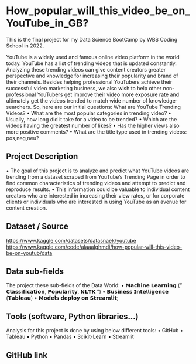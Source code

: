 # How_popular_will_this_video_be_on_YouTube_in_GB?
This is the final project for my Data Science BootCamp by WBS Coding School in 2022.

YouTube is a widely used and famous online video platform in the world today. YouTube has a list of trending videos that is updated constantly. Analyzing these trending videos can give content creators greater perspective and knowledge for increasing their popularity and brand of their channels.
Besides helping professional YouTubers achieve their successful video marketing business, we also wish to help other non-professional YouTubers get improve their video more exposure rate and ultimately get the videos trended to match wide number of knowledge-searchers.
So, here are our initial questions:
What are YouTube Trending Videos?
•	What are the most popular categories in trending video?
•	Usually, how long did it take for a video to be trended?
•	Which are the videos having the greatest number of likes?
•	Has the higher views also more positive comments?
•	What are the title type used in trending videos: pos,neg,neu? 

## Project Description
•	The goal of this project is to analyze and predict what YouTube videos are trending from a dataset scraped from YouTube’s Trending Page in order to find common characteristics of trending videos and attempt to predict and reproduce results.
•	This information could be valuable to individual content creators who are interested in increasing their view rates, or for corporate clients or individuals who are interested in using YouTube as an avenue for content creation.

## Dataset / Source
https://www.kaggle.com/datasets/datasnaek/youtube
https://www.kaggle.com/code/alaaalghmdi/how-popular-will-this-video-be-on-youtub/data

## Data sub-fields
The project these sub-fields of the Data World:
• 𝗠𝗮𝗰𝗵𝗶𝗻𝗲 𝗟𝗲𝗮𝗿𝗻𝗶𝗻𝗴 
              (” 
              𝗖𝗹𝗮𝘀𝘀𝗶𝗳𝗶𝗰𝗮𝘁𝗶𝗼𝗻,
              𝗣𝗼𝗽𝘂𝗹𝗮𝗿𝗶𝘁𝘆,
              𝗡𝗟𝗧𝗞 
              ”) 
• 𝗕𝘂𝘀𝗶𝗻𝗲𝘀𝘀 𝗜𝗻𝘁𝗲𝗹𝗹𝗶𝗴𝗲𝗻𝗰𝗲 (𝗧𝗮𝗯𝗹𝗲𝗮𝘂)
• 𝗠𝗼𝗱𝗲𝗹𝘀 𝗱𝗲𝗽𝗹𝗼𝘆 𝗼𝗻 𝗦𝘁𝗿𝗲𝗮𝗺𝗹𝗶𝘁;


## Tools (software, Python libraries…)
Analysis for this project is done by using below different tools:
•	GitHub
•	Tableau
•	Python
•	Pandas
•	Scikit-Learn
•	Streamlit

## GitHub link

